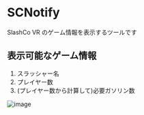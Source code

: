 # SCNotify

SlashCo VR のゲーム情報を表示するツールです

## 表示可能なゲーム情報
1. スラッシャー名
2. プレイヤー数
3. (プレイヤー数から計算して)必要ガソリン数

![image](https://github.com/user-attachments/assets/426e39e9-0c68-465a-8789-1fe942dd9e4f)
